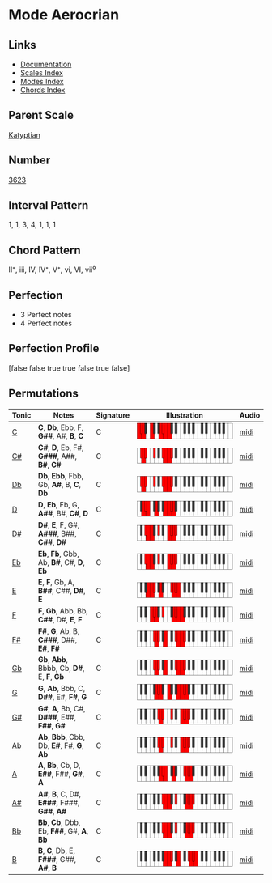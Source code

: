 # Mode Aerocrian

## Links

- [Documentation](index.md)
- [Scales Index](Scales.md)
- [Modes Index](Modes.md)
- [Chords Index](Chords.md)

## Parent Scale

[Katyptian](ScaleKatyptian.md)

## Number

[3623](https://ianring.com/musictheory/scales/3623)

## Interval Pattern

1, 1, 3, 4, 1, 1, 1

## Chord Pattern

II⁺, iii, IV, IV⁺, V⁺, vi, VI, vii⁰

## Perfection

- 3 Perfect notes
- 4 Perfect notes

## Perfection Profile

[false false true true false true false]

## Permutations

| Tonic | Notes | Signature | Illustration | Audio |
|-------|-------|-----------|--------------|-------|
| [C](ModeCNaturalAerocrian.md) | **C**, **Db**, Ebb, F, **G##**, A#, **B**, **C** | C | ![CNaturalAerocrian](ModeCNaturalAerocrian.png) | [midi](https://github.com/edipermadi/music/blob/main/docs/ModeCNaturalAerocrian.mid?raw=true) |
| [C#](ModeCSharpAerocrian.md) | **C#**, **D**, Eb, F#, **G###**, A##, **B#**, **C#** | C | ![CSharpAerocrian](ModeCSharpAerocrian.png) | [midi](https://github.com/edipermadi/music/blob/main/docs/ModeCSharpAerocrian.mid?raw=true) |
| [Db](ModeDFlatAerocrian.md) | **Db**, **Ebb**, Fbb, Gb, **A#**, B, **C**, **Db** | C | ![DFlatAerocrian](ModeDFlatAerocrian.png) | [midi](https://github.com/edipermadi/music/blob/main/docs/ModeDFlatAerocrian.mid?raw=true) |
| [D](ModeDNaturalAerocrian.md) | **D**, **Eb**, Fb, G, **A##**, B#, **C#**, **D** | C | ![DNaturalAerocrian](ModeDNaturalAerocrian.png) | [midi](https://github.com/edipermadi/music/blob/main/docs/ModeDNaturalAerocrian.mid?raw=true) |
| [D#](ModeDSharpAerocrian.md) | **D#**, **E**, F, G#, **A###**, B##, **C##**, **D#** | C | ![DSharpAerocrian](ModeDSharpAerocrian.png) | [midi](https://github.com/edipermadi/music/blob/main/docs/ModeDSharpAerocrian.mid?raw=true) |
| [Eb](ModeEFlatAerocrian.md) | **Eb**, **Fb**, Gbb, Ab, **B#**, C#, **D**, **Eb** | C | ![EFlatAerocrian](ModeEFlatAerocrian.png) | [midi](https://github.com/edipermadi/music/blob/main/docs/ModeEFlatAerocrian.mid?raw=true) |
| [E](ModeENaturalAerocrian.md) | **E**, **F**, Gb, A, **B##**, C##, **D#**, **E** | C | ![ENaturalAerocrian](ModeENaturalAerocrian.png) | [midi](https://github.com/edipermadi/music/blob/main/docs/ModeENaturalAerocrian.mid?raw=true) |
| [F](ModeFNaturalAerocrian.md) | **F**, **Gb**, Abb, Bb, **C##**, D#, **E**, **F** | C | ![FNaturalAerocrian](ModeFNaturalAerocrian.png) | [midi](https://github.com/edipermadi/music/blob/main/docs/ModeFNaturalAerocrian.mid?raw=true) |
| [F#](ModeFSharpAerocrian.md) | **F#**, **G**, Ab, B, **C###**, D##, **E#**, **F#** | C | ![FSharpAerocrian](ModeFSharpAerocrian.png) | [midi](https://github.com/edipermadi/music/blob/main/docs/ModeFSharpAerocrian.mid?raw=true) |
| [Gb](ModeGFlatAerocrian.md) | **Gb**, **Abb**, Bbbb, Cb, **D#**, E, **F**, **Gb** | C | ![GFlatAerocrian](ModeGFlatAerocrian.png) | [midi](https://github.com/edipermadi/music/blob/main/docs/ModeGFlatAerocrian.mid?raw=true) |
| [G](ModeGNaturalAerocrian.md) | **G**, **Ab**, Bbb, C, **D##**, E#, **F#**, **G** | C | ![GNaturalAerocrian](ModeGNaturalAerocrian.png) | [midi](https://github.com/edipermadi/music/blob/main/docs/ModeGNaturalAerocrian.mid?raw=true) |
| [G#](ModeGSharpAerocrian.md) | **G#**, **A**, Bb, C#, **D###**, E##, **F##**, **G#** | C | ![GSharpAerocrian](ModeGSharpAerocrian.png) | [midi](https://github.com/edipermadi/music/blob/main/docs/ModeGSharpAerocrian.mid?raw=true) |
| [Ab](ModeAFlatAerocrian.md) | **Ab**, **Bbb**, Cbb, Db, **E#**, F#, **G**, **Ab** | C | ![AFlatAerocrian](ModeAFlatAerocrian.png) | [midi](https://github.com/edipermadi/music/blob/main/docs/ModeAFlatAerocrian.mid?raw=true) |
| [A](ModeANaturalAerocrian.md) | **A**, **Bb**, Cb, D, **E##**, F##, **G#**, **A** | C | ![ANaturalAerocrian](ModeANaturalAerocrian.png) | [midi](https://github.com/edipermadi/music/blob/main/docs/ModeANaturalAerocrian.mid?raw=true) |
| [A#](ModeASharpAerocrian.md) | **A#**, **B**, C, D#, **E###**, F###, **G##**, **A#** | C | ![ASharpAerocrian](ModeASharpAerocrian.png) | [midi](https://github.com/edipermadi/music/blob/main/docs/ModeASharpAerocrian.mid?raw=true) |
| [Bb](ModeBFlatAerocrian.md) | **Bb**, **Cb**, Dbb, Eb, **F##**, G#, **A**, **Bb** | C | ![BFlatAerocrian](ModeBFlatAerocrian.png) | [midi](https://github.com/edipermadi/music/blob/main/docs/ModeBFlatAerocrian.mid?raw=true) |
| [B](ModeBNaturalAerocrian.md) | **B**, **C**, Db, E, **F###**, G##, **A#**, **B** | C | ![BNaturalAerocrian](ModeBNaturalAerocrian.png) | [midi](https://github.com/edipermadi/music/blob/main/docs/ModeBNaturalAerocrian.mid?raw=true) |
